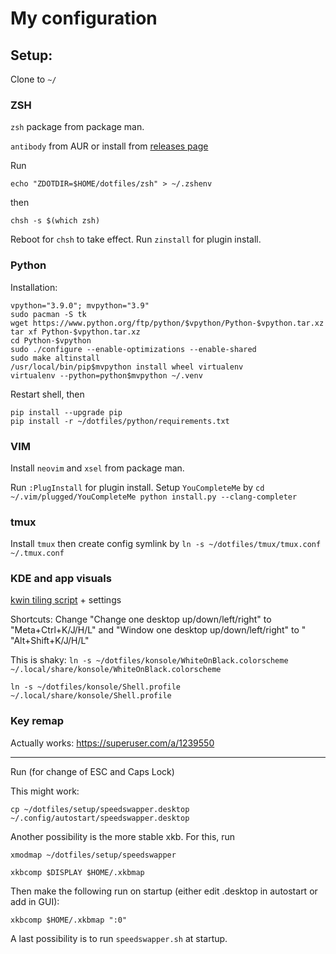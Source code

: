 # My configuration


## Setup:

Clone to `~/`

### ZSH

`zsh` package from package man.

`antibody` from AUR or install from [releases page](https://github.com/getantibody/antibody/releases)

Run

`echo "ZDOTDIR=$HOME/dotfiles/zsh" > ~/.zshenv`

then 

`chsh -s $(which zsh)`

Reboot for `chsh` to take effect.
Run `zinstall` for plugin install.

### Python
Installation:
```
vpython="3.9.0"; mvpython="3.9"
sudo pacman -S tk
wget https://www.python.org/ftp/python/$vpython/Python-$vpython.tar.xz
tar xf Python-$vpython.tar.xz
cd Python-$vpython
sudo ./configure --enable-optimizations --enable-shared
sudo make altinstall
/usr/local/bin/pip$mvpython install wheel virtualenv
virtualenv --python=python$mvpython ~/.venv
```
Restart shell, then
```
pip install --upgrade pip
pip install -r ~/dotfiles/python/requirements.txt
```

### VIM

Install `neovim` and `xsel` from package man.

Run `:PlugInstall` for plugin install.
Setup `YouCompleteMe` by 
`
cd ~/.vim/plugged/YouCompleteMe
python install.py --clang-completer
`

### tmux
Install `tmux` then create config symlink by `ln -s ~/dotfiles/tmux/tmux.conf ~/.tmux.conf`

### KDE and app visuals
[kwin tiling script](https://github.com/kwin-scripts/kwin-tiling) + settings

Shortcuts: Change "Change one desktop up/down/left/right" to "Meta+Ctrl+K/J/H/L"
and "Window one desktop up/down/left/right" to " "Alt+Shift+K/J/H/L"

This is shaky:
`ln -s ~/dotfiles/konsole/WhiteOnBlack.colorscheme ~/.local/share/konsole/WhiteOnBlack.colorscheme`

`ln -s ~/dotfiles/konsole/Shell.profile ~/.local/share/konsole/Shell.profile`


### Key remap

Actually works: 
https://superuser.com/a/1239550

-------------
Run (for change of ESC and Caps Lock)

This might work: 

`cp ~/dotfiles/setup/speedswapper.desktop ~/.config/autostart/speedswapper.desktop`


 Another possibility is the more stable xkb. For this, run

`xmodmap ~/dotfiles/setup/speedswapper`

`xkbcomp $DISPLAY $HOME/.xkbmap`

Then make the following run on startup (either edit .desktop in autostart or add in GUI):

`xkbcomp $HOME/.xkbmap ":0"`

A last possibility is to run `speedswapper.sh` at startup.

